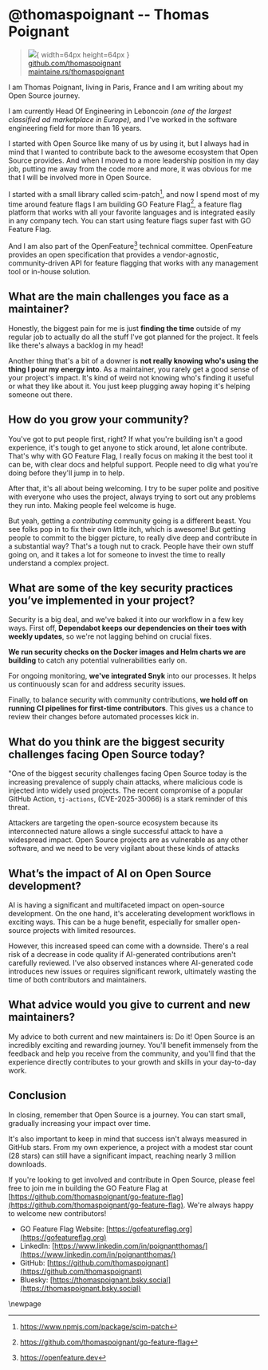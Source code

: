 # @thomaspoignant -- Thomas Poignant

> ![](https://github.com/thomaspoignant.png){ width=64px height=64px }  
> [github.com/thomaspoignant](https://github.com/thomaspoignant)  
> [maintaine.rs/thomaspoignant](https://maintaine.rs/thomaspoignant)

I am Thomas Poignant, living in Paris, France and I am writing about my Open Source journey.

I am currently Head Of Engineering in Leboncoin _(one of the largest classified ad marketplace in Europe),_ and I've worked in the software engineering field for more than 16 years.

I started with Open Source like many of us by using it, but I always had in mind that I wanted to contribute back to the awesome ecosystem that Open Source provides. And when I moved to a more leadership position in my day job, putting me away from the code more and more, it was obvious for me that I will be involved more in Open Source.

I started with a small library called scim-patch[^283], and now I spend most of my time around feature flags I am building GO Feature Flag[^282], a feature flag platform that works with all your favorite languages and is integrated easily in any company tech. You can start using feature flags super fast with GO Feature Flag.

And I am also part of the OpenFeature[^281] technical committee. OpenFeature provides an open specification that provides a vendor-agnostic, community-driven API for feature flagging that works with any management tool or in-house solution.

## What are the main challenges you face as a maintainer?

Honestly, the biggest pain for me is just **finding the time** outside of my regular job to actually do all the stuff I've got planned for the project. It feels like there's always a backlog in my head!

Another thing that's a bit of a downer is **not really knowing who's using the thing I pour my energy into**. As a maintainer, you rarely get a good sense of your project's impact. It's kind of weird not knowing who's finding it useful or what they like about it. You just keep plugging away hoping it's helping someone out there.

## How do you grow your community?

You've got to put people first, right? If what you're building isn't a good experience, it's tough to get anyone to stick around, let alone contribute. That's why with GO Feature Flag, I really focus on making it the best tool it can be, with clear docs and helpful support. People need to dig what you're doing before they'll jump in to help.

After that, it's all about being welcoming. I try to be super polite and positive with everyone who uses the project, always trying to sort out any problems they run into. Making people feel welcome is huge.

But yeah, getting a _contributing_ community going is a different beast. You see folks pop in to fix their own little itch, which is awesome! But getting people to commit to the bigger picture, to really dive deep and contribute in a substantial way? That's a tough nut to crack. People have their own stuff going on, and it takes a lot for someone to invest the time to really understand a complex project.

## What are some of the key security practices you’ve implemented in your project?

Security is a big deal, and we've baked it into our workflow in a few key ways. First off, **Dependabot keeps our dependencies on their toes with weekly updates**, so we're not lagging behind on crucial fixes.

**We run security checks on the Docker images and Helm charts we are building** to catch any potential vulnerabilities early on.

For ongoing monitoring, **we've integrated Snyk** into our processes. It helps us continuously scan for and address security issues.

Finally, to balance security with community contributions, **we hold off on running CI pipelines for first-time contributors**. This gives us a chance to review their changes before automated processes kick in.

## What do you think are the biggest security challenges facing Open Source today?

"One of the biggest security challenges facing Open Source today is the increasing prevalence of supply chain attacks, where malicious code is injected into widely used projects. The recent compromise of a popular GitHub Action, `tj-actions`, (CVE-2025-30066) is a stark reminder of this threat.

Attackers are targeting the open-source ecosystem because its interconnected nature allows a single successful attack to have a widespread impact. Open Source projects are as vulnerable as any other software, and we need to be very vigilant about these kinds of attacks

## What’s the impact of AI on Open Source development?

AI is having a significant and multifaceted impact on open-source development. On the one hand, it's accelerating development workflows in exciting ways. This can be a huge benefit, especially for smaller open-source projects with limited resources.

However, this increased speed can come with a downside. There's a real risk of a decrease in code quality if AI-generated contributions aren't carefully reviewed. I've also observed instances where AI-generated code introduces new issues or requires significant rework, ultimately wasting the time of both contributors and maintainers.

## What advice would you give to current and new maintainers?

My advice to both current and new maintainers is: Do it! Open Source is an incredibly exciting and rewarding journey. You'll benefit immensely from the feedback and help you receive from the community, and you'll find that the experience directly contributes to your growth and skills in your day-to-day work.

## Conclusion

In closing, remember that Open Source is a journey. You can start small, gradually increasing your impact over time.

It's also important to keep in mind that success isn't always measured in GitHub stars. From my own experience, a project with a modest star count (28 stars) can still have a significant impact, reaching nearly 3 million downloads.

If you're looking to get involved and contribute in Open Source, please feel free to join me in building the GO Feature Flag at [https://github.com/thomaspoignant/go-feature-flag](https://github.com/thomaspoignant/go-feature-flag). We're always happy to welcome new contributors!

- GO Feature Flag Website: [https://gofeatureflag.org](https://gofeatureflag.org)
- LinkedIn: [https://www.linkedin.com/in/poignantthomas/](https://www.linkedin.com/in/poignantthomas/)
- GitHub: [https://github.com/thomaspoignant](https://github.com/thomaspoignant)
- Bluesky: [https://thomaspoignant.bsky.social](https://thomaspoignant.bsky.social)

\newpage


[^281]: https://openfeature.dev
[^282]: https://github.com/thomaspoignant/go-feature-flag
[^283]: https://www.npmjs.com/package/scim-patch
